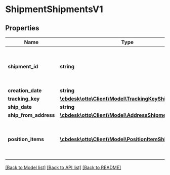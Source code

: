 # ShipmentShipmentsV1

## Properties
Name | Type | Description | Notes
------------ | ------------- | ------------- | -------------
**shipment_id** | **string** | Internal shipment identifier assigned by OTTO Market. | [optional] 
**creation_date** | **string** |  | [optional] 
**tracking_key** | [**\cbdesk\otto\Client\Model\TrackingKeyShipmentsV1**](TrackingKeyShipmentsV1.md) |  | [optional] 
**ship_date** | **string** |  | [optional] 
**ship_from_address** | [**\cbdesk\otto\Client\Model\AddressShipmentsV1**](AddressShipmentsV1.md) |  | [optional] 
**position_items** | [**\cbdesk\otto\Client\Model\PositionItemShipmentsV1[]**](PositionItemShipmentsV1.md) | The position items included in the shipment. | [optional] 

[[Back to Model list]](../../README.md#documentation-for-models) [[Back to API list]](../../README.md#documentation-for-api-endpoints) [[Back to README]](../../README.md)

